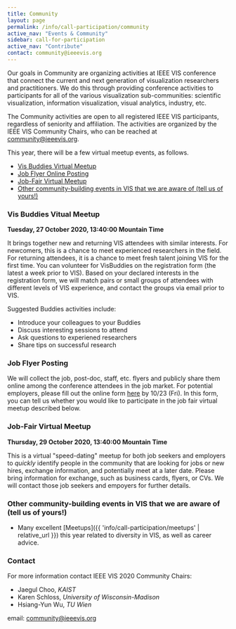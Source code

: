 ```yaml
---
title: Community
layout: page
permalink: /info/call-participation/community
active_nav: "Events & Community"
sidebar: call-for-participation
active_nav: "Contribute"
contact: community@ieeevis.org
---
```


Our goals in Community are organizing activities at IEEE VIS conference that connect the current and next generation of visualization researchers and practitioners. We do this through providing conference activities to participants for all of the various visualization sub-communities: scientific visualization, information visualization, visual analytics, industry, etc. 

The Community activities are open to all registered IEEE VIS participants, regardless of seniority and affiliation. The activities are organized by the IEEE VIS Community Chairs, who can be reached at [community@ieeevis.org](community@ieeevis.org).

This year, there will be a few virtual meetup events, as follows. 
<!-- 
To register or participate in these Community events, please see the corresponding details below.
* [Tips and Tricks for Attending VIS for your First Time](#tips)
* [Years in Attendance and Badge Bling](#years)
* [Job Flyer Posting](#job-flyers)
* [Vis Buddies and VIS Newcomers Meetup](#visbuddies)
* [Asynchronous Job Fair and Job-Fair Meetup](#ajf)
* [Other community-building events in VIS that we are aware of (tell us of yours!)](#other-events)
-->
* [Vis Buddies Virtual Meetup](#visbuddies)
* [Job Flyer Online Posting](#job-flyers)
* [Job-Fair Virtual Meetup](#ajf)
* [Other community-building events in VIS that we are aware of (tell us of yours!)](#other-events)

<!-- 
### <a name="tips"></a> Tips and Tricks for Attending VIS for your First Time 
-->

<!-- 
If this is your first time attending VIS, welcome! We have collected
[some advice from those of us who regularly attend VIS that might be
helpful to you](https://docs.google.com/document/d/1ot7JHpXcfOMYZuUw0fl4_PghImxHogCrGgPm61CBMx4/edit?usp=sharing).
Furthermore, please consider signing up for Vis Buddies (see below)
and blinging up your badge with a first-time attendee sticker to strike
up conversations with your fellow attendees. 
-->

<!-- 
### <a name="years"></a> Years in Attendance and Badge Bling
-->

<!-- 
To spark discussion and connection, we will be providing stickers that allow
you to display how many years you've been at VIS, whether it's your 1st, 2nd,
or 10th or more time to VIS. We will also be providing "bling" to be able to spruce
up your badge, along with your year in attendance sticker. These stickers will be 
located near the registration desk, along with the job fair ribbons and a tray to 
collect CVs/resumes for job hunters.
-->


<!-- ### <a name="visbuddies"></a>Vis Buddies -->
### <a name="visbuddies"></a>Vis Buddies Vitual Meetup
**Tuesday, 27 October 2020, 13:40:00 Mountain Time**

It brings together new and returning VIS attendees with similar interests. For newcomers, this is a chance to meet experienced researchers in the field. For returning attendees, it is a chance to meet fresh talent joining VIS for the first time. You can volunteer for VisBuddies on the registration form (the latest a week prior to VIS). Based on your declared interests in the registration form, we will match pairs or small groups of attendees with different levels of VIS experience, and contact the groups via email prior to VIS. 

Suggested Buddies activities include:

<!-- (TODO [VIS Newcomers Meetup](/year/2019/info/meetups#vis-newcomers)) -->
<!-- 
* Attend the VIS Newcomers Meetup together (highly recommended)
* Have lunch, dinner, coffee, etc. with your Buddies at least once
-->
* Introduce your colleagues to your Buddies
* Discuss interesting sessions to attend
* Ask questions to experiened researchers
* Share tips on successful research
<!-- (TODO [VIS Newcomers Meetup](/year/2019/info/meetups#vis-newcomers)) -->
<!--
Vis Buddies is in conjunction with the Newcomers Meetup VIS Newcomers Meetup. After the Meetup, we will help you connect with your buddies (if you have not done so already). 
-->

### <a name="job-flyers"></a>Job Flyer Posting

<!-- 
We will pin up and post job, post-doc, staff, etc. flyers to the corkboard 
near registration if you are unable to attend VISWeek in person. Send your 
flyers to [community@ieeevis.org](mailto:community@ieeevis.org) as a PDF. 
*The deadline to recieve these is a week prior to VIS, otherwise we cannot 
guarantee that it will be posted to the corkboard by the first day of VIS.*
-->

<!-- 
Additionally, the reverse side of the corkboard/poster will be available
for job seekers to publically post your CV, resume, and/or contact information.
In case you do not want your CV publically visible, there will be a drop off
tray for CVs near registration, which will be collected and shared with Supporters
after VISWeek.
-->
We will collect the job, post-doc, staff, etc. flyers and 
publicly share them online among the conference attendees in the job market. For potential 
employers, please fill out the online form [here](https://forms.gle/JPBkWHXGQ2nHznoA9) 
by 10/23 (Fri). In this form, you can tell us whether you would like to participate in 
the job fair virtual meetup described below. 


<!--
### <a name="ajf"></a>Asynchronous Job Fair
-->
### <a name="ajf"></a>Job-Fair Virtual Meetup
**Thursday, 29 October 2020, 13:40:00 Mountain Time**

<!--
This year, we will be having our third *Asynchronous Job Fair* (AJF) at VIS
2020! The purpose of the *AJF* is to help connect job seekers and researchers
with employers, staff, and faculty over the course of VIS. This includes all
types of job opportunities: staff, industry positions, software engineers,
faculty, post-docs, etc. and all types of job seekers from students to
practitioners. 
-->
<!-- (TODO [Job-Fair Meetup](/year/2019/info/meetups#...)) -->
<!--
The AJF will be continuously held throughout VISWeek concurrently with other 
activities, in addition to the Job-Fair Meetup. 
-->

<!--
The primary activities include: 
-->

<!--
- "I’m job hunting!" and "I’m hiring!" badge ribbons available to all attendees. 
By wearing a ribbon, you will be able to find other VIS attendees that are
participating in the *AJF*. These will be located at the registration table. 
- *We strongly suggest carrying either a curriculum vitae (CV), resume, 
business card, or note cards with links, such as LinkedIn or online CVs, to 
help facilitate information exchange during VIS.* 
-->
<!--
- A Job-Fair Meetup to be held tentatively held in addition to other job events. 
-->
This is a virtual "speed-dating" meetup for both job seekers and employers to *quickly* identify people in the community that are looking for jobs or new hires, exchange information, and potentially meet at a later date. Please bring information for exchange, such as business cards, flyers, or CVs. We will contact those job seekers and empoyers for further details. 

<!--
VIS Supporters will have the CVs of attendees that provide it during VIS registration.
-->
<!-- (TODO [Job-Fair Meetup](/year/2019/info/meetups#...)) -->
<!-- 
- CVs will be distributed to [Supporters]({{ '/info/exhibition/supporters-and-exhibition' | relative_url }}) prior to VIS, to help make connections during VIS, by sharing your information and CVs with the supporters. During online registration you will be able to upload your CV and interests. If you did not upload your CV during online registration, we will have a collection tray near the *AJF* ribbons at the live registration desk,
and they will be distributed to Supporters after VIS. 
- We will pin up and post job, post-doc, staff, etc. flyers to the VIS 
corkboard if you are unable to attend VIS in person. Send your opportunity 
flyer to [community@ieeevis.org](mailto:community@ieeevis.org) as a PDF. 
The deadline for these is a week prior to VIS, otherwise we cannot guarantee 
that it will be posted to the corkboard by the first day of VIS. 
- Additionally, the reverse side of the corkboard/poster will be available
for job seekers to publically post your CV, resume, and/or contact information.
In case you do not want your CV publically visible, there will be a drop off
tray for CVs near registration, which will be collected and shared with Supporters
after VISWeek.
-->

<!-- 
Please use the *AJF* as an opportunity to strike up a conversation with
your fellow VIS attendees, even if you are not actively seeking employment or
staff!
-->

### <a name="other-events"></a> Other community-building events in VIS that we are aware of (tell us of yours!)
* Many excellent [Meetups]({{ 'info/call-participation/meetups' | relative_url }}) this year related to diversity in VIS, as well as career advice.
<!-- (TODO Add more -->

### Contact

For more information contact IEEE VIS 2020 Community Chairs:

* Jaegul Choo, *KAIST*
* Karen Schloss, *University of Wisconsin-Madison*
* Hsiang-Yun Wu, *TU Wien*

email: [community@ieeevis.org](community@ieeevis.org)
